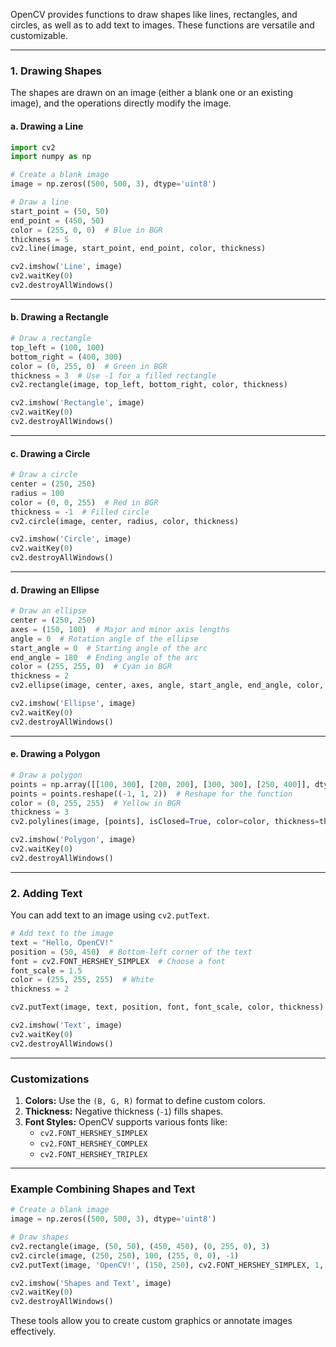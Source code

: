 OpenCV provides functions to draw shapes like lines, rectangles, and circles, as well as to add text to images. These functions are versatile and customizable.

---

### **1. Drawing Shapes**
The shapes are drawn on an image (either a blank one or an existing image), and the operations directly modify the image.

#### **a. Drawing a Line**
```python
import cv2
import numpy as np

# Create a blank image
image = np.zeros((500, 500, 3), dtype='uint8')

# Draw a line
start_point = (50, 50)
end_point = (450, 50)
color = (255, 0, 0)  # Blue in BGR
thickness = 5
cv2.line(image, start_point, end_point, color, thickness)

cv2.imshow('Line', image)
cv2.waitKey(0)
cv2.destroyAllWindows()
```

---

#### **b. Drawing a Rectangle**
```python
# Draw a rectangle
top_left = (100, 100)
bottom_right = (400, 300)
color = (0, 255, 0)  # Green in BGR
thickness = 3  # Use -1 for a filled rectangle
cv2.rectangle(image, top_left, bottom_right, color, thickness)

cv2.imshow('Rectangle', image)
cv2.waitKey(0)
cv2.destroyAllWindows()
```

---

#### **c. Drawing a Circle**
```python
# Draw a circle
center = (250, 250)
radius = 100
color = (0, 0, 255)  # Red in BGR
thickness = -1  # Filled circle
cv2.circle(image, center, radius, color, thickness)

cv2.imshow('Circle', image)
cv2.waitKey(0)
cv2.destroyAllWindows()
```

---

#### **d. Drawing an Ellipse**
```python
# Draw an ellipse
center = (250, 250)
axes = (150, 100)  # Major and minor axis lengths
angle = 0  # Rotation angle of the ellipse
start_angle = 0  # Starting angle of the arc
end_angle = 180  # Ending angle of the arc
color = (255, 255, 0)  # Cyan in BGR
thickness = 2
cv2.ellipse(image, center, axes, angle, start_angle, end_angle, color, thickness)

cv2.imshow('Ellipse', image)
cv2.waitKey(0)
cv2.destroyAllWindows()
```

---

#### **e. Drawing a Polygon**
```python
# Draw a polygon
points = np.array([[100, 300], [200, 200], [300, 300], [250, 400]], dtype=np.int32)
points = points.reshape((-1, 1, 2))  # Reshape for the function
color = (0, 255, 255)  # Yellow in BGR
thickness = 3
cv2.polylines(image, [points], isClosed=True, color=color, thickness=thickness)

cv2.imshow('Polygon', image)
cv2.waitKey(0)
cv2.destroyAllWindows()
```

---

### **2. Adding Text**
You can add text to an image using `cv2.putText`.

```python
# Add text to the image
text = "Hello, OpenCV!"
position = (50, 450)  # Bottom-left corner of the text
font = cv2.FONT_HERSHEY_SIMPLEX  # Choose a font
font_scale = 1.5
color = (255, 255, 255)  # White
thickness = 2

cv2.putText(image, text, position, font, font_scale, color, thickness)

cv2.imshow('Text', image)
cv2.waitKey(0)
cv2.destroyAllWindows()
```

---

### **Customizations**
1. **Colors:** Use the `(B, G, R)` format to define custom colors.
2. **Thickness:** Negative thickness (`-1`) fills shapes.
3. **Font Styles:** OpenCV supports various fonts like:
   - `cv2.FONT_HERSHEY_SIMPLEX`
   - `cv2.FONT_HERSHEY_COMPLEX`
   - `cv2.FONT_HERSHEY_TRIPLEX`

---

### **Example Combining Shapes and Text**
```python
# Create a blank image
image = np.zeros((500, 500, 3), dtype='uint8')

# Draw shapes
cv2.rectangle(image, (50, 50), (450, 450), (0, 255, 0), 3)
cv2.circle(image, (250, 250), 100, (255, 0, 0), -1)
cv2.putText(image, 'OpenCV!', (150, 250), cv2.FONT_HERSHEY_SIMPLEX, 1, (255, 255, 255), 2)

cv2.imshow('Shapes and Text', image)
cv2.waitKey(0)
cv2.destroyAllWindows()
``` 

These tools allow you to create custom graphics or annotate images effectively.